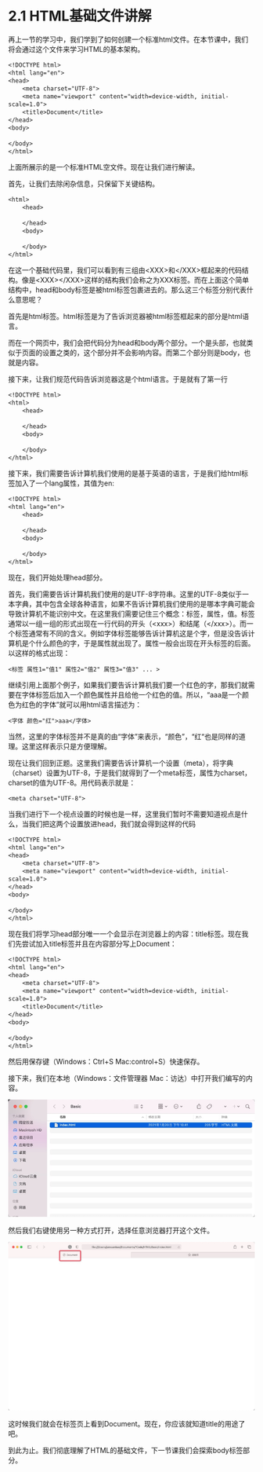 # 2.1 HTML基础文件讲解

再上一节的学习中，我们学到了如何创建一个标准html文件。在本节课中，我们将会通过这个文件来学习HTML的基本架构。

```markup
<!DOCTYPE html>
<html lang="en">
<head>
    <meta charset="UTF-8">
    <meta name="viewport" content="width=device-width, initial-scale=1.0">
    <title>Document</title>
</head>
<body>
    
</body>
</html>
```

上面所展示的是一个标准HTML空文件。现在让我们进行解读。

首先，让我们去除闲杂信息，只保留下关键结构。

```markup
<html>
    <head>
    
    </head>
    <body>
    
    </body>
</html>
```

在这一个基础代码里，我们可以看到有三组由&lt;XXX&gt;和&lt;/XXX&gt;框起来的代码结构。像是&lt;XXX&gt;&lt;/XXX&gt;这样的结构我们会称之为XXX标签。而在上面这个简单结构中，head和body标签是被html标签包裹进去的。那么这三个标签分别代表什么意思呢？

首先是html标签。html标签是为了告诉浏览器被html标签框起来的部分是html语言。

而在一个网页中，我们会把代码分为head和body两个部分。一个是头部，也就类似于页面的设置之类的，这个部分并不会影响内容。而第二个部分则是body，也就是内容。

接下来，让我们规范代码告诉浏览器这是个html语言。于是就有了第一行

```markup
<!DOCTYPE html>
<html>
    <head>
    
    </head>
    <body>
    
    </body>
</html>
```

接下来，我们需要告诉计算机我们使用的是基于英语的语言，于是我们给html标签加入了一个lang属性，其值为en:

```markup
<!DOCTYPE html>
<html lang="en">
    <head>
    
    </head>
    <body>
    
    </body>
</html>
```

现在，我们开始处理head部分。

首先，我们需要告诉计算机我们使用的是UTF-8字符串。这里的UTF-8类似于一本字典，其中包含全球各种语言，如果不告诉计算机我们使用的是哪本字典可能会导致计算机不能识别中文。在这里我们需要记住三个概念：标签，属性，值。标签通常以一组一组的形式出现在一行代码的开头（&lt;xxx&gt;）和结尾（&lt;/xxx&gt;）。而一个标签通常有不同的含义。例如字体标签能够告诉计算机这是个字，但是没告诉计算机是个什么颜色的字，于是属性就出现了。属性一般会出现在开头标签的后面。以这样的格式出现：

```markup
<标签 属性1="值1" 属性2="值2" 属性3="值3" ... >
```

继续引用上面那个例子，如果我们要告诉计算机我们要一个红色的字，那我们就需要在字体标签后加入一个颜色属性并且给他一个红色的值。所以，“aaa是一个颜色为红色的字体”就可以用html语言描述为：

```markup
<字体 颜色="红">aaa</字体>
```

当然，这里的字体标签并不是真的由“字体”来表示，“颜色”，“红“也是同样的道理。这里这样表示只是方便理解。

现在让我们回到正题。这里我们需要告诉计算机一个设置（meta），将字典（charset）设置为UTF-8，于是我们就得到了一个meta标签，属性为charset，charset的值为UTF-8。用代码表示就是：

```markup
<meta charset="UTF-8">
```

当我们进行下一个视点设置的时候也是一样，这里我们暂时不需要知道视点是什么，当我们把这两个设置放进head，我们就会得到这样的代码

```markup
<!DOCTYPE html>
<html lang="en">
<head>
    <meta charset="UTF-8">
    <meta name="viewport" content="width=device-width, initial-scale=1.0">
</head>
<body>
    
</body>
</html>
```

现在我们将学习head部分唯一一个会显示在浏览器上的内容：title标签。现在我们先尝试加入title标签并且在内容部分写上Document：

```markup
<!DOCTYPE html>
<html lang="en">
<head>
    <meta charset="UTF-8">
    <meta name="viewport" content="width=device-width, initial-scale=1.0">
    <title>Document</title>
</head>
<body>
    
</body>
</html>
```

然后用保存键（Windows：Ctrl+S Mac:control+S）快速保存。

接下来，我们在本地（Windows：文件管理器 Mac：访达）中打开我们编写的内容。

![](../.gitbook/assets/image%20%2814%29.png)

然后我们右键使用另一种方式打开，选择任意浏览器打开这个文件。

![](../.gitbook/assets/image%20%2813%29.png)

这时候我们就会在标签页上看到Document。现在，你应该就知道title的用途了吧。

到此为止。我们彻底理解了HTML的基础文件，下一节课我们会探索body标签部分。

